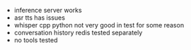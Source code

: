 
- inference server works
- asr tts has issues
- whisper cpp python not very good in test for some reason
- conversation history redis tested separately
- no tools tested